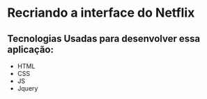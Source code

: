 # Recriando a interface do Netflix

## Tecnologias Usadas para desenvolver essa aplicação:

- HTML
- CSS
- JS
- Jquery


